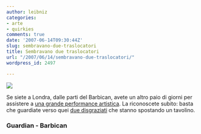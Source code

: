 ```yaml
---
author: leibniz
categories:
- arte
- quirkies
comments: true
date: '2007-06-14T09:30:44Z'
slug: sembravano-due-traslocatori
title: Sembravano due traslocatori
url: "/2007/06/14/sembravano-due-traslocatori/"
wordpress_id: 2497

---
```

![](https://www.barbican.org.uk//spiral/photo-gallery/090607_photo2_large.jpg)

Se siete a Londra, dalle parti del Barbican, avete un altro paio di giorni per assistere a [una grande performance artistica](https://arts.guardian.co.uk/theatre/drama/story/0,,2101524,00.html). La riconoscete subito: basta che guardiate verso quei [due disgraziati](https://www.barbican.org.uk/spiral) che stanno spostando un tavolino.


### Guardian - Barbican
